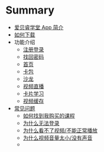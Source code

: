 # Summary

- [爱贝睿学堂 App 简介](README.md)
- [如何下载](AppDownload.md)
- 功能介绍
  * [注册登录](Register.md)
  * [找回密码](ForgotPassword.md)
  * [首页](AppHomepage.md)
  * [卡包](CardPack.md)
  * [沙龙](Saloon.md)
  * [视频直播](VideoLive.md)
  * [卡片学习](CardStudy.md)
  * [视频缓存](VideoBuffer.md)
- [常见问题](FQA.md)
  * [如何找到我购买的课程]()  
  * [为什么无法登录]()
  * [为什么看不了视频/不能正常播放](VideoDisabled.md)
  * [为什么视频音量太小/没有声音]()
  * []()
